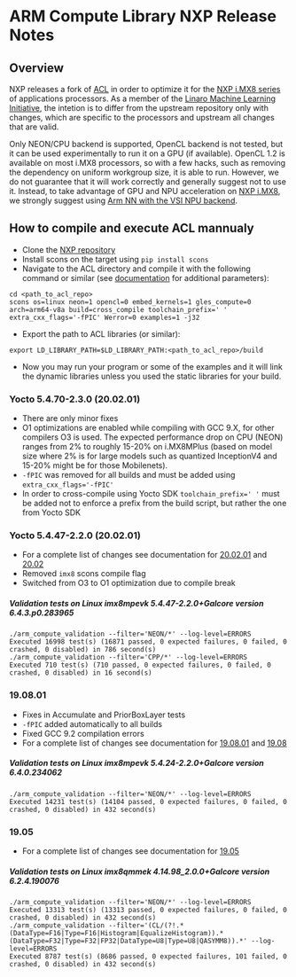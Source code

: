# ARM Compute Library NXP Release Notes

## Overview

NXP releases a fork of [ACL](https://github.com/ARM-software/ComputeLibrary) in order to optimize it for the [NXP i.MX8 series](https://www.nxp.com/products/processors-and-microcontrollers/arm-processors/i-mx-applications-processors/i-mx-8-processors:IMX8-SERIES) of applications processors. As a member of the [Linaro Machine Learning Initiative](https://www.mlplatform.org/), the intetion is to differ from the upstream repository only with changes, which are specific to the processors and upstream all changes that are valid.

Only NEON/CPU backend is supported, OpenCL backend is not tested, but it can be used experimentally to run it on a GPU (if available). OpenCL 1.2 is available on most i.MX8 processors, so with a few hacks, such as removing the dependency on uniform workgroup size, it is able to run. However, we do not guarantee that it will work correctly and generally suggest not to use it. Instead, to take advantage of GPU and NPU acceleration on [NXP i.MX8](https://www.nxp.com/products/processors-and-microcontrollers/arm-processors/i-mx-applications-processors/i-mx-8-processors:IMX8-SERIES), we strongly suggest using [Arm NN with the VSI NPU backend](https://source.codeaurora.org/external/imx/armnn-imx).

## How to compile and execute ACL mannualy
- Clone the [NXP repository](https://source.codeaurora.org/external/imx/arm-computelibrary-imx)
- Install scons on the target using `pip install scons`
- Navigate to the ACL directory and compile it with the following command or similar (see [documentation](https://arm-software.github.io/ComputeLibrary/v20.02.1/) for additional parameters):
```
cd <path_to_acl_repo>
scons os=linux neon=1 opencl=0 embed_kernels=1 gles_compute=0 arch=arm64-v8a build=cross_compile toolchain_prefix=' ' extra_cxx_flags='-fPIC' Werror=0 examples=1 -j32
```
- Export the path to ACL libraries (or similar):
```
export LD_LIBRARY_PATH=$LD_LIBRARY_PATH:<path_to_acl_repo>/build
```
- Now you may run your program or some of the examples and it will link the dynamic libraries unless you used the static libraries for your build.

### Yocto 5.4.70-2.3.0 (20.02.01)
- There are only minor fixes
- O1 optimizations are enabled while compiling with GCC 9.X, for other compilers O3 is used. The expected performance drop on CPU (NEON) ranges from 2% to roughly 15-20% on i.MX8MPlus (based on model size where 2% is for large models such as quantized InceptionV4 and 15-20% might be for those Mobilenets).
- `-fPIC` was removed for all builds and must be added using `extra_cxx_flags='-fPIC'`
- In order to cross-compile using Yocto SDK `toolchain_prefix=' '` must be added not to enforce a prefix from the build script, but rather the one from Yocto SDK

### Yocto 5.4.47-2.2.0 (20.02.01)
- For a complete list of changes see documentation for [20.02.01](https://arm-software.github.io/ComputeLibrary/v20.02.1/) and [20.02](https://arm-software.github.io/ComputeLibrary/v20.02/)
- Removed `imx8` scons compile flag
- Switched from O3 to O1 optimization due to compile break

##### Validation tests on Linux imx8mpevk 5.4.47-2.2.0+Galcore version 6.4.3.p0.283965
```
./arm_compute_validation --filter='NEON/*' --log-level=ERRORS
Executed 16998 test(s) (16871 passed, 0 expected failures, 0 failed, 0 crashed, 0 disabled) in 786 second(s)
./arm_compute_validation --filter='CPP/*' --log-level=ERRORS
Executed 710 test(s) (710 passed, 0 expected failures, 0 failed, 0 crashed, 0 disabled) in 16 second(s)
```

### 19.08.01
- Fixes in Accumulate and PriorBoxLayer tests
- `-fPIC` added automatically to all builds
- Fixed GCC 9.2 compilation errors
- For a complete list of changes see documentation for [19.08.01](https://arm-software.github.io/ComputeLibrary/v19.08.1/) and [19.08](https://arm-software.github.io/ComputeLibrary/v19.08/)

##### Validation tests on Linux imx8mpevk 5.4.24-2.2.0+Galcore version 6.4.0.234062
```
./arm_compute_validation --filter='NEON/*' --log-level=ERRORS
Executed 14231 test(s) (14104 passed, 0 expected failures, 0 failed, 0 crashed, 0 disabled) in 432 second(s)
```

### 19.05
- For a complete list of changes see documentation for [19.05](https://arm-software.github.io/ComputeLibrary/v19.05/)

##### Validation tests on Linux imx8qmmek 4.14.98_2.0.0+Galcore version 6.2.4.190076
```
./arm_compute_validation --filter='NEON/*' --log-level=ERRORS
Executed 13313 test(s) (13313 passed, 0 expected failures, 0 failed, 0 crashed, 0 disabled) in 432 second(s)
./arm_compute_validation --filter='(CL/(?!.*(DataType=F16|Type=F16|Histogram|EqualizeHistogram)).*(DataType=F32|Type=F32|FP32|DataType=U8|Type=U8|QASYMM8)).*' --log-level=ERRORS
Executed 8787 test(s) (8686 passed, 0 expected failures, 101 failed, 0 crashed, 0 disabled) in 432 second(s)
```